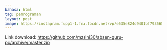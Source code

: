 ```yaml
---
bahasa: html
tag: pemrograman
layout: post
image: https://instagram.fupg1-1.fna.fbcdn.net/vp/e535e824d9401bf7935658686c5b67ac/5CEE7BAA/t51.2885-15/e35/50599289_398940230914342_7343610697220874889_n.jpg?_nc_ht=instagram.fupg1-1.fna.fbcdn.net&_nc_cat=110
---
```


Link download: <https://github.com/mzaini30/absen-guru-pc/archive/master.zip>